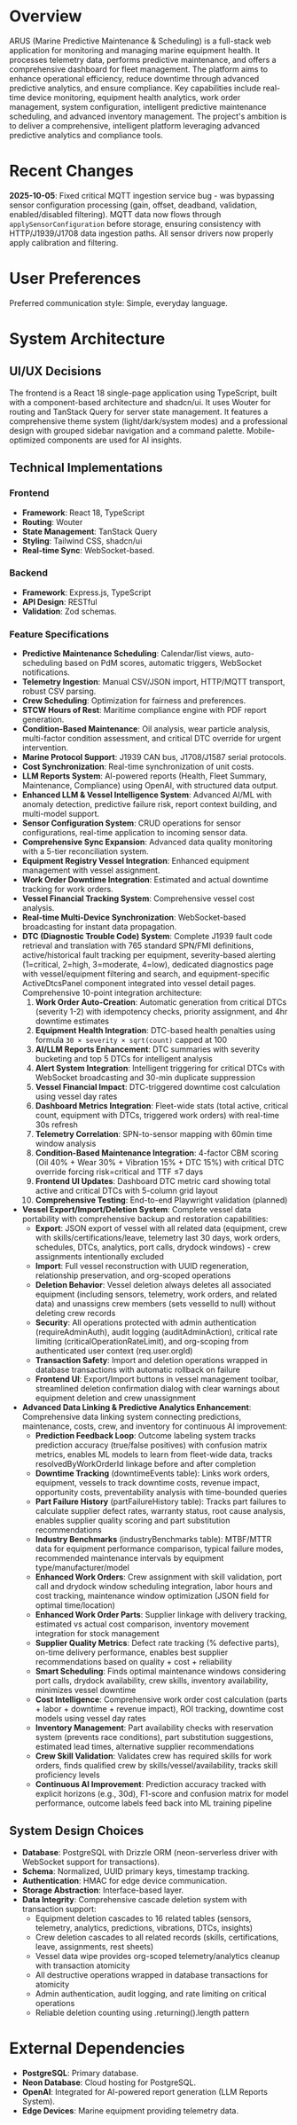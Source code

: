 # Overview

ARUS (Marine Predictive Maintenance & Scheduling) is a full-stack web application for monitoring and managing marine equipment health. It processes telemetry data, performs predictive maintenance, and offers a comprehensive dashboard for fleet management. The platform aims to enhance operational efficiency, reduce downtime through advanced predictive analytics, and ensure compliance. Key capabilities include real-time device monitoring, equipment health analytics, work order management, system configuration, intelligent predictive maintenance scheduling, and advanced inventory management. The project's ambition is to deliver a comprehensive, intelligent platform leveraging advanced predictive analytics and compliance tools.

# Recent Changes

**2025-10-05**: Fixed critical MQTT ingestion service bug - was bypassing sensor configuration processing (gain, offset, deadband, validation, enabled/disabled filtering). MQTT data now flows through `applySensorConfiguration` before storage, ensuring consistency with HTTP/J1939/J1708 data ingestion paths. All sensor drivers now properly apply calibration and filtering.

# User Preferences

Preferred communication style: Simple, everyday language.

# System Architecture

## UI/UX Decisions

The frontend is a React 18 single-page application using TypeScript, built with a component-based architecture and shadcn/ui. It uses Wouter for routing and TanStack Query for server state management. It features a comprehensive theme system (light/dark/system modes) and a professional design with grouped sidebar navigation and a command palette. Mobile-optimized components are used for AI insights.

## Technical Implementations

### Frontend
- **Framework**: React 18, TypeScript
- **Routing**: Wouter
- **State Management**: TanStack Query
- **Styling**: Tailwind CSS, shadcn/ui
- **Real-time Sync**: WebSocket-based.

### Backend
- **Framework**: Express.js, TypeScript
- **API Design**: RESTful
- **Validation**: Zod schemas.

### Feature Specifications
- **Predictive Maintenance Scheduling**: Calendar/list views, auto-scheduling based on PdM scores, automatic triggers, WebSocket notifications.
- **Telemetry Ingestion**: Manual CSV/JSON import, HTTP/MQTT transport, robust CSV parsing.
- **Crew Scheduling**: Optimization for fairness and preferences.
- **STCW Hours of Rest**: Maritime compliance engine with PDF report generation.
- **Condition-Based Maintenance**: Oil analysis, wear particle analysis, multi-factor condition assessment, and critical DTC override for urgent intervention.
- **Marine Protocol Support**: J1939 CAN bus, J1708/J1587 serial protocols.
- **Cost Synchronization**: Real-time synchronization of unit costs.
- **LLM Reports System**: AI-powered reports (Health, Fleet Summary, Maintenance, Compliance) using OpenAI, with structured data output.
- **Enhanced LLM & Vessel Intelligence System**: Advanced AI/ML with anomaly detection, predictive failure risk, report context building, and multi-model support.
- **Sensor Configuration System**: CRUD operations for sensor configurations, real-time application to incoming sensor data.
- **Comprehensive Sync Expansion**: Advanced data quality monitoring with a 5-tier reconciliation system.
- **Equipment Registry Vessel Integration**: Enhanced equipment management with vessel assignment.
- **Work Order Downtime Integration**: Estimated and actual downtime tracking for work orders.
- **Vessel Financial Tracking System**: Comprehensive vessel cost analysis.
- **Real-time Multi-Device Synchronization**: WebSocket-based broadcasting for instant data propagation.
- **DTC (Diagnostic Trouble Code) System**: Complete J1939 fault code retrieval and translation with 765 standard SPN/FMI definitions, active/historical fault tracking per equipment, severity-based alerting (1=critical, 2=high, 3=moderate, 4=low), dedicated diagnostics page with vessel/equipment filtering and search, and equipment-specific ActiveDtcsPanel component integrated into vessel detail pages. Comprehensive 10-point integration architecture:
  1. **Work Order Auto-Creation**: Automatic generation from critical DTCs (severity 1-2) with idempotency checks, priority assignment, and 4hr downtime estimates
  2. **Equipment Health Integration**: DTC-based health penalties using formula `30 × severity × sqrt(count)` capped at 100
  3. **AI/LLM Reports Enhancement**: DTC summaries with severity bucketing and top 5 DTCs for intelligent analysis
  4. **Alert System Integration**: Intelligent triggering for critical DTCs with WebSocket broadcasting and 30-min duplicate suppression
  5. **Vessel Financial Impact**: DTC-triggered downtime cost calculation using vessel day rates
  6. **Dashboard Metrics Integration**: Fleet-wide stats (total active, critical count, equipment with DTCs, triggered work orders) with real-time 30s refresh
  7. **Telemetry Correlation**: SPN-to-sensor mapping with 60min time window analysis
  8. **Condition-Based Maintenance Integration**: 4-factor CBM scoring (Oil 40% + Wear 30% + Vibration 15% + DTC 15%) with critical DTC override forcing risk=critical and TTF ≤7 days
  9. **Frontend UI Updates**: Dashboard DTC metric card showing total active and critical DTCs with 5-column grid layout
  10. **Comprehensive Testing**: End-to-end Playwright validation (planned)
- **Vessel Export/Import/Deletion System**: Complete vessel data portability with comprehensive backup and restoration capabilities:
  - **Export**: JSON export of vessel with all related data (equipment, crew with skills/certifications/leave, telemetry last 30 days, work orders, schedules, DTCs, analytics, port calls, drydock windows) - crew assignments intentionally excluded
  - **Import**: Full vessel reconstruction with UUID regeneration, relationship preservation, and org-scoped operations
  - **Deletion Behavior**: Vessel deletion always deletes all associated equipment (including sensors, telemetry, work orders, and related data) and unassigns crew members (sets vesselId to null) without deleting crew records
  - **Security**: All operations protected with admin authentication (requireAdminAuth), audit logging (auditAdminAction), critical rate limiting (criticalOperationRateLimit), and org-scoping from authenticated user context (req.user.orgId)
  - **Transaction Safety**: Import and deletion operations wrapped in database transactions with automatic rollback on failure
  - **Frontend UI**: Export/Import buttons in vessel management toolbar, streamlined deletion confirmation dialog with clear warnings about equipment deletion and crew unassignment
- **Advanced Data Linking & Predictive Analytics Enhancement**: Comprehensive data linking system connecting predictions, maintenance, costs, crew, and inventory for continuous AI improvement:
  - **Prediction Feedback Loop**: Outcome labeling system tracks prediction accuracy (true/false positives) with confusion matrix metrics, enables ML models to learn from fleet-wide data, tracks resolvedByWorkOrderId linkage before and after completion
  - **Downtime Tracking** (downtimeEvents table): Links work orders, equipment, vessels to track downtime costs, revenue impact, opportunity costs, preventability analysis with time-bounded queries
  - **Part Failure History** (partFailureHistory table): Tracks part failures to calculate supplier defect rates, warranty status, root cause analysis, enables supplier quality scoring and part substitution recommendations
  - **Industry Benchmarks** (industryBenchmarks table): MTBF/MTTR data for equipment performance comparison, typical failure modes, recommended maintenance intervals by equipment type/manufacturer/model
  - **Enhanced Work Orders**: Crew assignment with skill validation, port call and drydock window scheduling integration, labor hours and cost tracking, maintenance window optimization (JSON field for optimal time/location)
  - **Enhanced Work Order Parts**: Supplier linkage with delivery tracking, estimated vs actual cost comparison, inventory movement integration for stock management
  - **Supplier Quality Metrics**: Defect rate tracking (% defective parts), on-time delivery performance, enables best supplier recommendations based on quality + cost + reliability
  - **Smart Scheduling**: Finds optimal maintenance windows considering port calls, drydock availability, crew skills, inventory availability, minimizes vessel downtime
  - **Cost Intelligence**: Comprehensive work order cost calculation (parts + labor + downtime + revenue impact), ROI tracking, downtime cost models using vessel day rates
  - **Inventory Management**: Part availability checks with reservation system (prevents race conditions), part substitution suggestions, estimated lead times, alternative supplier recommendations
  - **Crew Skill Validation**: Validates crew has required skills for work orders, finds qualified crew by skills/vessel/availability, tracks skill proficiency levels
  - **Continuous AI Improvement**: Prediction accuracy tracked with explicit horizons (e.g., 30d), F1-score and confusion matrix for model performance, outcome labels feed back into ML training pipeline

## System Design Choices
- **Database**: PostgreSQL with Drizzle ORM (neon-serverless driver with WebSocket support for transactions).
- **Schema**: Normalized, UUID primary keys, timestamp tracking.
- **Authentication**: HMAC for edge device communication.
- **Storage Abstraction**: Interface-based layer.
- **Data Integrity**: Comprehensive cascade deletion system with transaction support:
  - Equipment deletion cascades to 16 related tables (sensors, telemetry, analytics, predictions, vibrations, DTCs, insights)
  - Crew deletion cascades to all related records (skills, certifications, leave, assignments, rest sheets)
  - Vessel data wipe provides org-scoped telemetry/analytics cleanup with transaction atomicity
  - All destructive operations wrapped in database transactions for atomicity
  - Admin authentication, audit logging, and rate limiting on critical operations
  - Reliable deletion counting using .returning().length pattern

# External Dependencies

- **PostgreSQL**: Primary database.
- **Neon Database**: Cloud hosting for PostgreSQL.
- **OpenAI**: Integrated for AI-powered report generation (LLM Reports System).
- **Edge Devices**: Marine equipment providing telemetry data.